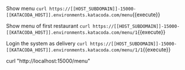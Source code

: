 
Show menu
`curl https://[[HOST_SUBDOMAIN]]-15000-[[KATACODA_HOST]].environments.katacoda.com/menu`{{execute}}

Show menu of first restaurant
`curl https://[[HOST_SUBDOMAIN]]-15000-[[KATACODA_HOST]].environments.katacoda.com/menu/1`{{execute}}

Login the system as delivery
`curl https://[[HOST_SUBDOMAIN]]-15000-[[KATACODA_HOST]].environments.katacoda.com/menu/1/1`{{execute}}


curl "http://localhost:15000/menu"